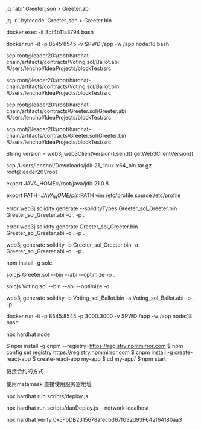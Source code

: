 jq '.abi' Greeter.json > Greeter.abi

jq -r '.bytecode' Greeter.json  > Greeter.bin

docker  exec -it 3cf4b11a3794 bash

docker run -it -p 8545:8545 -v $PWD:/app -w /app node:18 bash

scp root@leader20:/root/hardhat-chain/artifacts/contracts/Voting.sol/Ballot.abi /Users/lenchol/IdeaProjects/blockTest/src

scp root@leader20:/root/hardhat-chain/artifacts/contracts/Voting.sol/Ballot.bin /Users/lenchol/IdeaProjects/blockTest/src



scp root@leader20:/root/hardhat-chain/artifacts/contracts/Greeter.sol/Greeter.abi /Users/lenchol/IdeaProjects/blockTest/src

scp root@leader20:/root/hardhat-chain/artifacts/contracts/Greeter.sol/Greeter.bin /Users/lenchol/IdeaProjects/blockTest/src

  String version = web3j.web3ClientVersion().send().getWeb3ClientVersion();

scp /Users/lenchol/Downloads/jdk-21_linux-x64_bin.tar.gz root@leader20:/root
       

export JAVA_HOME=/root/java/jdk-21.0.8

export PATH=$JAVA_HOME/bin:$PATH
vim /etc/profile
source /etc/profile


error  web3j solidity generate --solidityTypes Greeter_sol_Greeter.bin Greeter_sol_Greeter.abi -o . -p .

error web3j solidity generate Greeter_sol_Greeter.bin Greeter_sol_Greeter.abi -o . -p .

web3j generate solidity -b Greeter_sol_Greeter.bin -a Greeter_sol_Greeter.abi -o . -p .


npm install -g solc

solcjs Greeter.sol --bin --abi --optimize -o .

solcjs Voting.sol --bin --abi --optimize -o .


web3j generate solidity -b Voting_sol_Ballot.bin -a Voting_sol_Ballot.abi -o . -p .

docker run -it -p 8545:8545 -p 3000:3000 -v $PWD:/app -w /app node:18 bash


 npx hardhat node



$ npm install -g cnpm --registry=https://registry.npmmirror.com
$ npm config set registry https://registry.npmmirror.com
$ cnpm install -g create-react-app
$ create-react-app my-app
$ cd my-app/
$ npm start


链接合约的方式

使用metamask 
直接使用服务器地址

npx hardhat run scripts/deploy.js

npx hardhat run scripts/daoDeploy.js --network localhost

npx hardhat verify 0x5FbDB2315678afecb367f032d93F642f64180aa3
